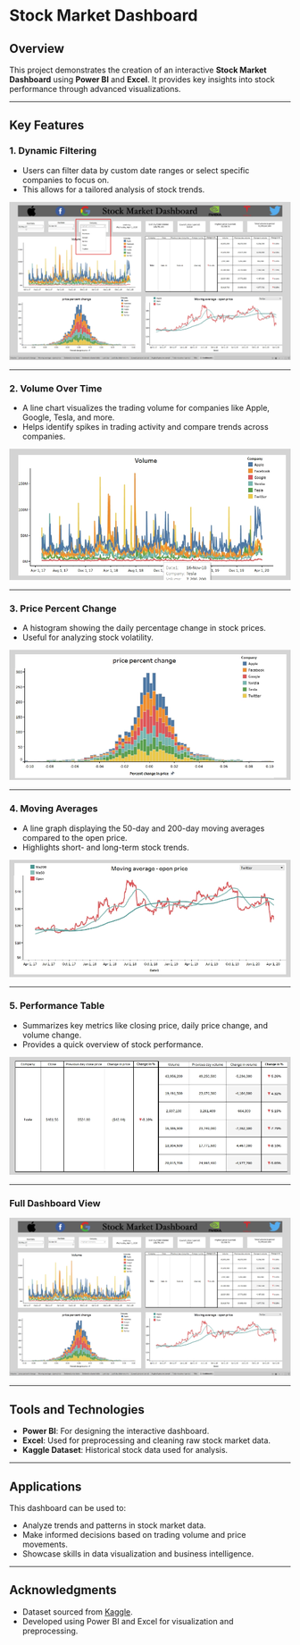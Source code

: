 # Stock Market Dashboard

## Overview
This project demonstrates the creation of an interactive **Stock Market Dashboard** using **Power BI** and **Excel**. It provides key insights into stock performance through advanced visualizations.

---

## Key Features

### 1. **Dynamic Filtering**
- Users can filter data by custom date ranges or select specific companies to focus on.
- This allows for a tailored analysis of stock trends.

![Dynamic Filtering Example](images/dropdown_menu.jpg)

---

### 2. **Volume Over Time**
- A line chart visualizes the trading volume for companies like Apple, Google, Tesla, and more.
- Helps identify spikes in trading activity and compare trends across companies.

![Volume Over Time](images/volume_over_time_image.jpg)

---

### 3. **Price Percent Change**
- A histogram showing the daily percentage change in stock prices.
- Useful for analyzing stock volatility.

![Price Percent Change](images/price_percent_change.jpg)

---

### 4. **Moving Averages**
- A line graph displaying the 50-day and 200-day moving averages compared to the open price.
- Highlights short- and long-term stock trends.

![Moving Averages](images/moving_average.jpg)

---

### 5. **Performance Table**
- Summarizes key metrics like closing price, daily price change, and volume change.
- Provides a quick overview of stock performance.

![Performance Table](images/company_performance.jpg)

---

### Full Dashboard View
![Dashboard Overview](images/dashboard_pic.jpg)

---

## Tools and Technologies
- **Power BI**: For designing the interactive dashboard.
- **Excel**: Used for preprocessing and cleaning raw stock market data.
- **Kaggle Dataset**: Historical stock data used for analysis.

---

## Applications
This dashboard can be used to:
- Analyze trends and patterns in stock market data.
- Make informed decisions based on trading volume and price movements.
- Showcase skills in data visualization and business intelligence.

---

## Acknowledgments
- Dataset sourced from [Kaggle](https://www.kaggle.com/).
- Developed using Power BI and Excel for visualization and preprocessing.
